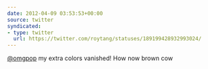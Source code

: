 ```yaml
---
date: 2012-04-09 03:53:53+00:00
source: twitter
syndicated:
- type: twitter
  url: https://twitter.com/roytang/statuses/189199428932993024/
---
```


[@omgpop](https://twitter.com/omgpop/) my extra colors vanished! How now brown cow